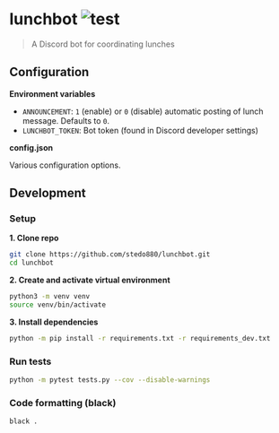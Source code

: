 # lunchbot ![test](https://github.com/vikpe/lunchbot/workflows/test/badge.svg?branch=master)
> A Discord bot for coordinating lunches

## Configuration

**Environment variables**
* `ANNOUNCEMENT`: `1` (enable) or `0` (disable) automatic posting of lunch message. Defaults to `0`.
* `LUNCHBOT_TOKEN`: Bot token (found in Discord developer settings)

**config.json**

Various configuration options.
 
## Development

### Setup

**1. Clone repo**
```bash
git clone https://github.com/stedo880/lunchbot.git
cd lunchbot
```

**2. Create and activate virtual environment**
```bash
python3 -m venv venv
source venv/bin/activate
```

**3. Install dependencies**
```bash
python -m pip install -r requirements.txt -r requirements_dev.txt 
```

### Run tests
```bash
python -m pytest tests.py --cov --disable-warnings
```

### Code formatting (black)
```bash
black .
```
